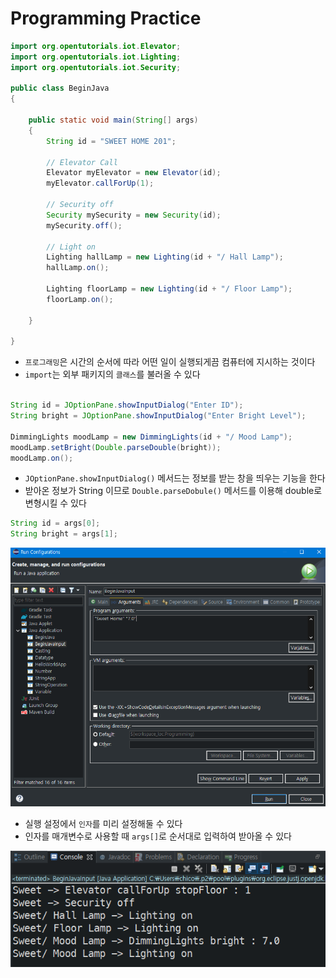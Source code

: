 # Programming Practice

```java
import org.opentutorials.iot.Elevator;
import org.opentutorials.iot.Lighting;
import org.opentutorials.iot.Security;

public class BeginJava
{

	public static void main(String[] args)
	{
		String id = "SWEET HOME 201";

		// Elevator Call
		Elevator myElevator = new Elevator(id);
		myElevator.callForUp(1);

		// Security off
		Security mySecurity = new Security(id);
		mySecurity.off();

		// Light on
		Lighting hallLamp = new Lighting(id + "/ Hall Lamp");
		hallLamp.on();

		Lighting floorLamp = new Lighting(id + "/ Floor Lamp");
		floorLamp.on();

	}

}
```

- `프로그래밍`은 시간의 순서에 따라 어떤 일이 실행되게끔 컴퓨터에 지시하는 것이다
- `import`는 외부 패키지의 `클래스`를 불러올 수 있다

```java

String id = JOptionPane.showInputDialog("Enter ID");
String bright = JOptionPane.showInputDialog("Enter Bright Level");

DimmingLights moodLamp = new DimmingLights(id + "/ Mood Lamp");
moodLamp.setBright(Double.parseDouble(bright));
moodLamp.on();

```

- `JOptionPane.showInputDialog()` 메서드는 정보를 받는 창을 띄우는 기능을 한다
- 받아온 정보가 String 이므로 `Double.parseDobule()` 메서드를 이용해 double로 변형시킬 수 있다

```java
String id = args[0];
String bright = args[1];
```

![java_prac_01](./images/java_prac_01.png)

- 실행 설정에서 `인자`를 미리 설정해둘 수 있다
- 인자를 매개변수로 사용할 때 `args[]`로 순서대로 입력하여 받아올 수 있다

![java_prac_01](./images/java_prac_02.png)